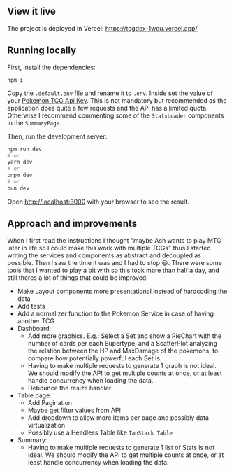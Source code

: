 ## View it live

The project is deployed in Vercel: https://tcgdex-1wou.vercel.app/

## Running locally

First, install the dependencies:

```
npm i
```

Copy the `.default.env` file and rename it to `.env`. Inside set the value of your [Pokemon TCG Api Key](https://docs.pokemontcg.io/getting-started/authentication). This is not mandatory but recommended as the application does quite a few requests and the API has a limited quota. Otherwise I recommend commenting some of the `StatsLoader` components in the `SummaryPage`.

Then, run the development server:

```bash
npm run dev
# or
yarn dev
# or
pnpm dev
# or
bun dev
```

Open [http://localhost:3000](http://localhost:3000) with your browser to see the result.

## Approach and improvements

When I first read the instructions I thought "maybe Ash wants to play MTG later in life so I could make this work with multiple TCGs" thus I started writing the services and components as abstract and decoupled as possible. Then I saw the time it was and I had to stop 😆. There were some tools that I wanted to play a bit with so this took more than half a day, and still theres a lot of things that could be improved:

- Make Layout components more presentational instead of hardcoding the data
- Add tests
- Add a normalizer function to the Pokemon Service in case of having another TCG
- Dashboard:
  - Add more graphics. E.g.: Select a Set and show a PieChart with the number of cards per each Supertype, and a ScatterPlot analyzing the relation between the HP and MaxDamage of the pokemons, to compare how potentially powerful each Set is.
  - Having to make multiple requests to generate 1 graph is not ideal. We should modify the API to get multiple counts at once, or at least handle concurrency when loading the data.
  - Debounce the resize handler
- Table page:
  - Add Pagination
  - Maybe get filter values from API
  - Add dropdown to allow more items per page and possibly data virtualization
  - Possibly use a Headless Table like `TanStack Table`
- Summary:
  - Having to make multiple requests to generate 1 list of Stats is not ideal. We should modify the API to get multiple counts at once, or at least handle concurrency when loading the data.
